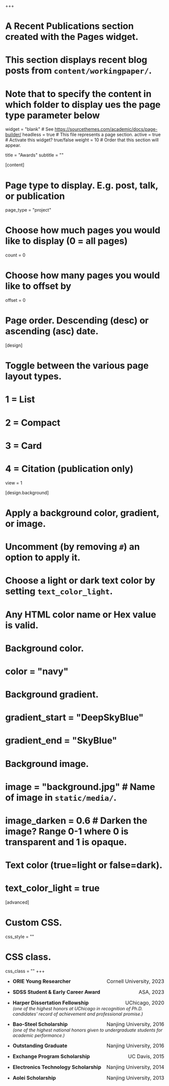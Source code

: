 +++
# A Recent Publications section created with the Pages widget.
# This section displays recent blog posts from `content/workingpaper/`.
# Note that to specify the content in which folder to display ues the page type parameter below

widget = "blank"  # See https://sourcethemes.com/academic/docs/page-builder/
headless = true  # This file represents a page section.
active = true  # Activate this widget? true/false
weight = 10  # Order that this section will appear.

title = "Awards"
subtitle = ""

[content]
  # Page type to display. E.g. post, talk, or publication
  page_type = "project"

  # Choose how much pages you would like to display (0 = all pages)
  count = 0
  # Choose how many pages you would like to offset by
  offset = 0
  # Page order. Descending (desc) or ascending (asc) date.

[design]
  # Toggle between the various page layout types.
  #   1 = List
  #   2 = Compact
  #   3 = Card
  #   4 = Citation (publication only)
  view = 1
  
[design.background]
  # Apply a background color, gradient, or image.
  #   Uncomment (by removing `#`) an option to apply it.
  #   Choose a light or dark text color by setting `text_color_light`.
  #   Any HTML color name or Hex value is valid.
    
  # Background color.
  # color = "navy"
  
  # Background gradient.
  # gradient_start = "DeepSkyBlue"
  # gradient_end = "SkyBlue"
  
  # Background image.
  # image = "background.jpg"  # Name of image in `static/media/`.
  # image_darken = 0.6  # Darken the image? Range 0-1 where 0 is transparent and 1 is opaque.

  # Text color (true=light or false=dark).
  # text_color_light = true  
  
[advanced]
 # Custom CSS. 
 css_style = ""
 
 # CSS class.
 css_class = ""
+++
- <font size="3"> **ORIE Young Researcher** <span style="float:right;">Cornell University, 2023</span> <br> </font>

- <font size="3"> **SDSS Student & Early Career Award** <span style="float:right;">ASA, 2023</span> <br> </font>

- <font size="3"> **Harper Dissertation Fellowship** <span style="float:right;">UChicago, 2020</span> <br> </font>
*(one of the highest honors at UChicago in recognition of Ph.D. candidates' record of achievement and
professional promise.)*
- <font size="3"> **Bao-Steel Scholarship** <span style="float:right;">Nanjing University, 2016</span> <br> </font>
*(one of the highest national honors given to undergraduate students for academic performance.)* 

- <font size="3"> **Outstanding Graduate** <span style="float:right;">Nanjing University, 2016</span> <br> </font>

- <font size="3"> **Exchange Program Scholarship** <span style="float:right;">UC Davis, 2015</span> <br> </font>

- <font size="3"> **Electronics Technology Scholarship** <span style="float:right;">Nanjing University, 2014</span> <br> </font>

- <font size="3"> **Aolei Scholarship** <span style="float:right;">Nanjing University, 2013</span> <br> </font>


